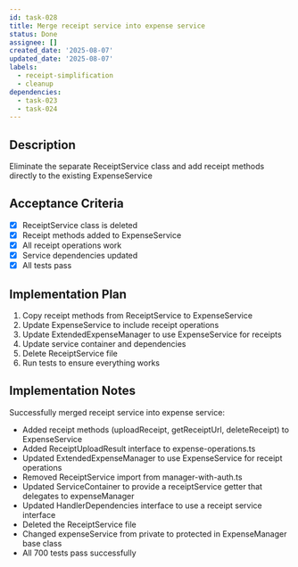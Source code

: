 ```yaml
---
id: task-028
title: Merge receipt service into expense service
status: Done
assignee: []
created_date: '2025-08-07'
updated_date: '2025-08-07'
labels:
  - receipt-simplification
  - cleanup
dependencies:
  - task-023
  - task-024
---
```


## Description

Eliminate the separate ReceiptService class and add receipt methods directly to the existing ExpenseService

## Acceptance Criteria

- [x] ReceiptService class is deleted
- [x] Receipt methods added to ExpenseService
- [x] All receipt operations work
- [x] Service dependencies updated
- [x] All tests pass

## Implementation Plan

1. Copy receipt methods from ReceiptService to ExpenseService
2. Update ExpenseService to include receipt operations
3. Update ExtendedExpenseManager to use ExpenseService for receipts
4. Update service container and dependencies
5. Delete ReceiptService file
6. Run tests to ensure everything works

## Implementation Notes

Successfully merged receipt service into expense service:
- Added receipt methods (uploadReceipt, getReceiptUrl, deleteReceipt) to ExpenseService
- Added ReceiptUploadResult interface to expense-operations.ts
- Updated ExtendedExpenseManager to use ExpenseService for receipt operations
- Removed ReceiptService import from manager-with-auth.ts
- Updated ServiceContainer to provide a receiptService getter that delegates to expenseManager
- Updated HandlerDependencies interface to use a receipt service interface
- Deleted the ReceiptService file
- Changed expenseService from private to protected in ExpenseManager base class
- All 700 tests pass successfully

